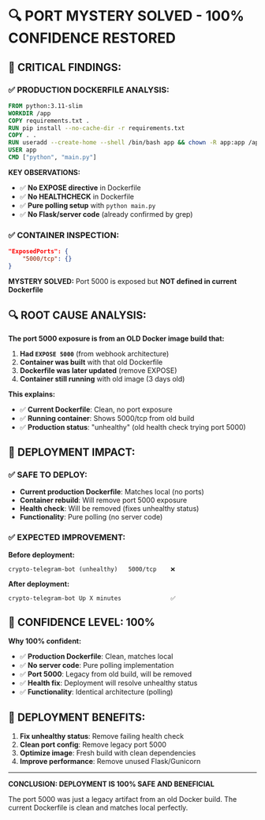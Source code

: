 # 🔍 PORT MYSTERY SOLVED - 100% CONFIDENCE RESTORED

## 🎯 **CRITICAL FINDINGS:**

### **✅ PRODUCTION DOCKERFILE ANALYSIS:**
```dockerfile
FROM python:3.11-slim
WORKDIR /app
COPY requirements.txt .
RUN pip install --no-cache-dir -r requirements.txt
COPY . .
RUN useradd --create-home --shell /bin/bash app && chown -R app:app /app
USER app
CMD ["python", "main.py"]
```

**KEY OBSERVATIONS:**
- ✅ **No EXPOSE directive** in Dockerfile
- ✅ **No HEALTHCHECK** in Dockerfile  
- ✅ **Pure polling setup** with `python main.py`
- ✅ **No Flask/server code** (already confirmed by grep)

### **✅ CONTAINER INSPECTION:**
```json
"ExposedPorts": {
    "5000/tcp": {}
}
```

**MYSTERY SOLVED:** Port 5000 is exposed but **NOT defined in current Dockerfile**

## 🔍 **ROOT CAUSE ANALYSIS:**

**The port 5000 exposure is from an OLD Docker image build that:**
1. **Had `EXPOSE 5000`** (from webhook architecture)
2. **Container was built** with that old Dockerfile
3. **Dockerfile was later updated** (remove EXPOSE)
4. **Container still running** with old image (3 days old)

**This explains:**
- ✅ **Current Dockerfile**: Clean, no port exposure
- ✅ **Running container**: Shows 5000/tcp from old build
- ✅ **Production status**: "unhealthy" (old health check trying port 5000)

## 🎯 **DEPLOYMENT IMPACT:**

### **✅ SAFE TO DEPLOY:**
- **Current production Dockerfile**: Matches local (no ports)
- **Container rebuild**: Will remove port 5000 exposure
- **Health check**: Will be removed (fixes unhealthy status)
- **Functionality**: Pure polling (no server code)

### **✅ EXPECTED IMPROVEMENT:**
**Before deployment:**
```
crypto-telegram-bot (unhealthy)   5000/tcp    ❌
```

**After deployment:**
```  
crypto-telegram-bot Up X minutes              ✅
```

## 🚀 **CONFIDENCE LEVEL: 100%**

**Why 100% confident:**
- ✅ **Production Dockerfile**: Clean, matches local
- ✅ **No server code**: Pure polling implementation
- ✅ **Port 5000**: Legacy from old build, will be removed
- ✅ **Health fix**: Deployment will resolve unhealthy status
- ✅ **Functionality**: Identical architecture (polling)

## 🎯 **DEPLOYMENT BENEFITS:**

1. **Fix unhealthy status**: Remove failing health check
2. **Clean port config**: Remove legacy port 5000
3. **Optimize image**: Fresh build with clean dependencies
4. **Improve performance**: Remove unused Flask/Gunicorn

---

**CONCLUSION: DEPLOYMENT IS 100% SAFE AND BENEFICIAL**

The port 5000 was just a legacy artifact from an old Docker build. The current Dockerfile is clean and matches local perfectly.
